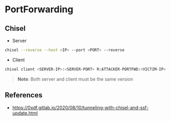 # PortForwarding
## Chisel
- Server
```bash
chisel --reverse --host <IP> --port <PORT> --reverse
```
- Client
```bash
chisel client <SERVER-IP>:<SERVER-PORT> R:ATTACKER-PORTFWD:<VICTIM-IP>:VICTIM-PORTFWD
```
> **Note**: Both server and client must be the same version

## References
- https://0xdf.gitlab.io/2020/08/10/tunneling-with-chisel-and-ssf-update.html
